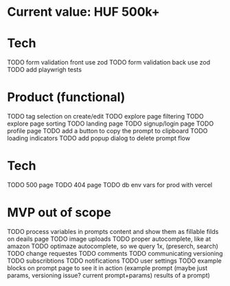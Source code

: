 # Current value: HUF 500k+

# Tech
TODO form validation front use zod 
TODO form validation back use zod
TODO add playwrigh tests

# Product (functional)
TODO tag selection on create/edit
TODO explore page filtering
TODO explore page sorting
TODO landing page
TODO signup/login page
TODO profile page
TODO add a button to copy the prompt to clipboard
TODO loading indicators
TODO add popup dialog to delete prompt flow

# Tech
TODO 500 page
TODO 404 page
TODO db env vars for prod with vercel

# MVP out of scope
TODO process variables in prompts content and show them as fillable filds on deails page
TODO image uploads
TODO proper autocomplete, like at amazon
TODO optimaze autocomplete, so we query 1x, (preserch, search)
TODO change requestes
TODO comments
TODO communicating versioning
TODO subscribtions
TODO notifications
TODO user settings
TODO example blocks on prompt page to see it in action (example prompt (maybe just params, versioning issue? current prompt+params) results of a prompt)
